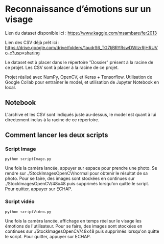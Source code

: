 # Reconnaissance d’émotions sur un visage

Lien du dataset disponible ici : https://www.kaggle.com/msambare/fer2013

Lien des CSV déjà prêt ici : https://drive.google.com/drive/folders/1audrS6_TG7IjBRYRswDWtzrRjHRUVo-c?usp=sharing

Le dataset est à placer dans le répertoire "Dossier" présent à la racine de ce projet.
Les CSV sont à placer à la racine de ce projet. 

Projet réalisé avec NumPy, OpenCV, et Keras + Tensorflow.
Utilisation de Google Collab pour entraîner le model, et utilisation de Jupyter Notebook en local. 

## Notebook 

L'archive et les CSV sont indiqués juste au-dessus, le model est quant à lui directement inclus à la racine de ce répertoire.

## Comment lancer les deux scripts

### Script Image 
```
python scriptImage.py 
```
Une fois la caméra lancée, appuyer sur espace pour prendre une photo. 
Se rendre sur ./StockImagesOpenCV/normal pour obtenir le résultat de sa photo. 
Pour se faire, des images sont stockées en continues sur ./StockImagesOpenCV/48x48 puis supprimés lorsqu'on quitte le script. 
Pour quitter, appuyer sur ECHAP. 

### Script vidéo 
```
python scriptVideo.py
```
Une fois la caméra lancée, affichage en temps réel sur le visage les émotions de l'utilisateur.
Pour se faire, des images sont stockées en continues sur ./StockImagesOpenCV/48x48 puis supprimés lorsqu'on quitte le script. 
Pour quitter, appuyer sur ECHAP. 
